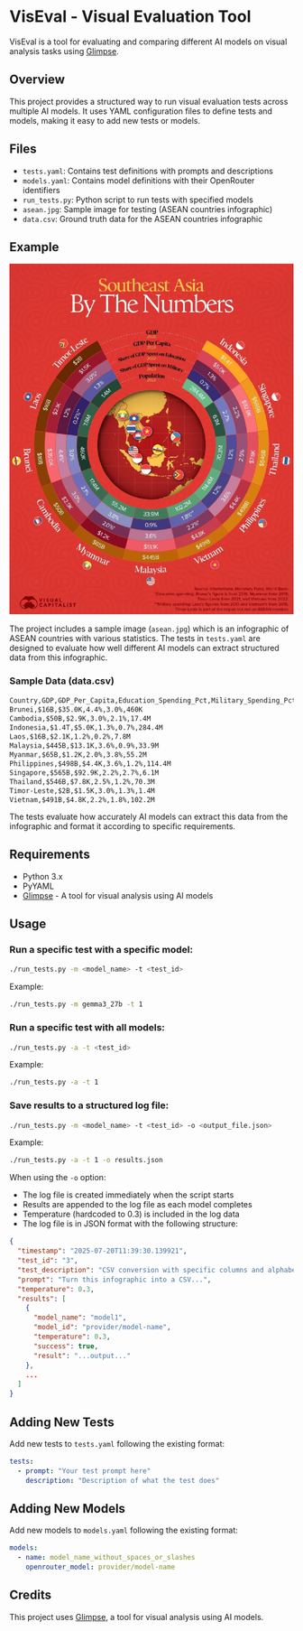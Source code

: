 # VisEval - Visual Evaluation Tool

VisEval is a tool for evaluating and comparing different AI models on visual analysis tasks using [Glimpse](https://github.com/u1i/glimpse).

## Overview

This project provides a structured way to run visual evaluation tests across multiple AI models. It uses YAML configuration files to define tests and models, making it easy to add new tests or models.

## Files

- `tests.yaml`: Contains test definitions with prompts and descriptions
- `models.yaml`: Contains model definitions with their OpenRouter identifiers
- `run_tests.py`: Python script to run tests with specified models
- `asean.jpg`: Sample image for testing (ASEAN countries infographic)
- `data.csv`: Ground truth data for the ASEAN countries infographic

## Example

![](asean.jpg)

The project includes a sample image (`asean.jpg`) which is an infographic of ASEAN countries with various statistics. The tests in `tests.yaml` are designed to evaluate how well different AI models can extract structured data from this infographic.

### Sample Data (data.csv)

```csv
Country,GDP,GDP_Per_Capita,Education_Spending_Pct,Military_Spending_Pct,Population
Brunei,$16B,$35.0K,4.4%,3.0%,460K
Cambodia,$50B,$2.9K,3.0%,2.1%,17.4M
Indonesia,$1.4T,$5.0K,1.3%,0.7%,284.4M
Laos,$16B,$2.1K,1.2%,0.2%,7.8M
Malaysia,$445B,$13.1K,3.6%,0.9%,33.9M
Myanmar,$65B,$1.2K,2.0%,3.8%,55.2M
Philippines,$498B,$4.4K,3.6%,1.2%,114.4M
Singapore,$565B,$92.9K,2.2%,2.7%,6.1M
Thailand,$546B,$7.8K,2.5%,1.2%,70.3M
Timor-Leste,$2B,$1.5K,3.0%,1.3%,1.4M
Vietnam,$491B,$4.8K,2.2%,1.8%,102.2M
```

The tests evaluate how accurately AI models can extract this data from the infographic and format it according to specific requirements.

## Requirements

- Python 3.x
- PyYAML
- [Glimpse](https://github.com/u1i/glimpse) - A tool for visual analysis using AI models

## Usage

### Run a specific test with a specific model:

```bash
./run_tests.py -m <model_name> -t <test_id>
```

Example:
```bash
./run_tests.py -m gemma3_27b -t 1
```

### Run a specific test with all models:

```bash
./run_tests.py -a -t <test_id>
```

Example:
```bash
./run_tests.py -a -t 1
```

### Save results to a structured log file:

```bash
./run_tests.py -m <model_name> -t <test_id> -o <output_file.json>
```

Example:
```bash
./run_tests.py -a -t 1 -o results.json
```

When using the `-o` option:
- The log file is created immediately when the script starts
- Results are appended to the log file as each model completes
- Temperature (hardcoded to 0.3) is included in the log data
- The log file is in JSON format with the following structure:

```json
{
  "timestamp": "2025-07-20T11:39:30.139921",
  "test_id": "3",
  "test_description": "CSV conversion with specific columns and alphabetical sorting",
  "prompt": "Turn this infographic into a CSV...",
  "temperature": 0.3,
  "results": [
    {
      "model_name": "model1",
      "model_id": "provider/model-name",
      "temperature": 0.3,
      "success": true,
      "result": "...output..."
    },
    ...
  ]
}
```

## Adding New Tests

Add new tests to `tests.yaml` following the existing format:

```yaml
tests:
  - prompt: "Your test prompt here"
    description: "Description of what the test does"
```

## Adding New Models

Add new models to `models.yaml` following the existing format:

```yaml
models:
  - name: model_name_without_spaces_or_slashes
    openrouter_model: provider/model-name
```

## Credits

This project uses [Glimpse](https://github.com/u1i/glimpse), a tool for visual analysis using AI models.
